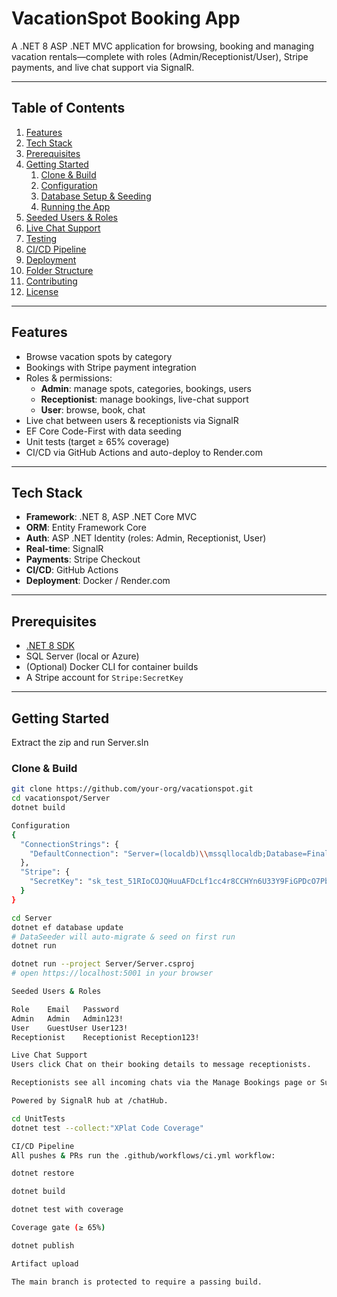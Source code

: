 # VacationSpot Booking App

A .NET 8 ASP .NET MVC application for browsing, booking and managing vacation rentals—complete with roles (Admin/Receptionist/User), Stripe payments, and live chat support via SignalR.

---

## Table of Contents

1. [Features](#features)  
2. [Tech Stack](#tech-stack)  
3. [Prerequisites](#prerequisites)  
4. [Getting Started](#getting-started)  
   1. [Clone & Build](#clone--build)  
   2. [Configuration](#configuration)  
   3. [Database Setup & Seeding](#database-setup--seeding)  
   4. [Running the App](#running-the-app)  
5. [Seeded Users & Roles](#seeded-users--roles)  
6. [Live Chat Support](#live-chat-support)  
7. [Testing](#testing)  
8. [CI/CD Pipeline](#cicd-pipeline)  
9. [Deployment](#deployment)  
10. [Folder Structure](#folder-structure)  
11. [Contributing](#contributing)  
12. [License](#license)

---

## Features

- Browse vacation spots by category  
- Bookings with Stripe payment integration  
- Roles & permissions:  
  - **Admin**: manage spots, categories, bookings, users  
  - **Receptionist**: manage bookings, live-chat support  
  - **User**: browse, book, chat  
- Live chat between users & receptionists via SignalR  
- EF Core Code-First with data seeding  
- Unit tests (target ≥ 65% coverage)  
- CI/CD via GitHub Actions and auto-deploy to Render.com

---

## Tech Stack

- **Framework**: .NET 8, ASP .NET Core MVC  
- **ORM**: Entity Framework Core  
- **Auth**: ASP .NET Identity (roles: Admin, Receptionist, User)  
- **Real-time**: SignalR  
- **Payments**: Stripe Checkout  
- **CI/CD**: GitHub Actions  
- **Deployment**: Docker / Render.com  

---

## Prerequisites

- [.NET 8 SDK](https://dotnet.microsoft.com/download)  
- SQL Server (local or Azure)  
- (Optional) Docker CLI for container builds  
- A Stripe account for `Stripe:SecretKey`  

---

## Getting Started
Extract the zip and run Server.sln

### Clone & Build

```bash
git clone https://github.com/your-org/vacationspot.git
cd vacationspot/Server
dotnet build

Configuration
{
  "ConnectionStrings": {
    "DefaultConnection": "Server=(localdb)\\mssqllocaldb;Database=FinalProject;Trusted_Connection=True;MultipleActiveResultSets=true",
  },
  "Stripe": {
    "SecretKey": "sk_test_51RIoCOJQHuuAFDcLf1cc4r8CCHYn6U33Y9FiGPDcO7PbgQIxq3Pc5Ga53b2JzmkbteRK7D5his36lXRzdwrxWXLI00itXDKPKh"
  }
}

cd Server
dotnet ef database update
# DataSeeder will auto-migrate & seed on first run
dotnet run

dotnet run --project Server/Server.csproj
# open https://localhost:5001 in your browser

Seeded Users & Roles

Role	Email	Password
Admin	Admin	Admin123!
User	GuestUser User123!
Receptionist	Receptionist Reception123!

Live Chat Support
Users click Chat on their booking details to message receptionists.

Receptionists see all incoming chats via the Manage Bookings page or Support panel.

Powered by SignalR hub at /chatHub.

cd UnitTests
dotnet test --collect:"XPlat Code Coverage"

CI/CD Pipeline
All pushes & PRs run the .github/workflows/ci.yml workflow:

dotnet restore

dotnet build

dotnet test with coverage

Coverage gate (≥ 65%)

dotnet publish

Artifact upload

The main branch is protected to require a passing build.
